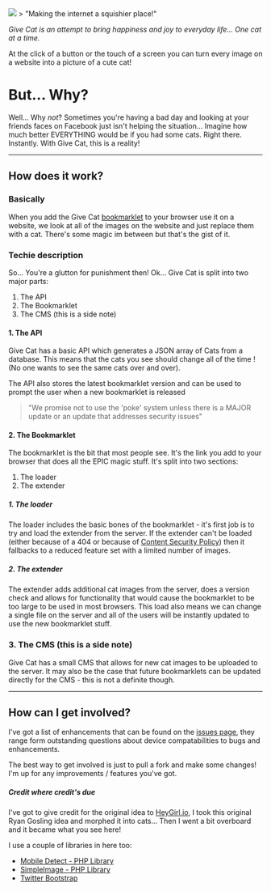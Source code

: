 <img src="http://give.cat/assets/img/give-cat-logo.png">
> "Making the internet a squishier place!"

<i>Give Cat is an attempt to bring happiness and joy to everyday life... One cat at a time.</i>

At the click of a button or the touch of a screen you can turn every image on a website into a picture of a cute cat!

# But... Why?
Well... Why <i>not</i>? Sometimes you're having a bad day and looking at your friends faces on Facebook just isn't helping the situation... Imagine how much better EVERYTHING would be if you had some cats. Right there. Instantly. With Give Cat, this is a reality!

-------------

## How does it work?
### Basically
When you add the Give Cat <a href="http://en.wikipedia.org/wiki/Bookmarklet" target="_blank">bookmarklet</a> to your browser use it on a website, we look at all of the images on the website and just replace them with a cat. There's some magic im between but that's the gist of it.

### Techie description
So... You're a glutton for punishment then! Ok... Give Cat is split into two major parts:

1. The API
2. The Bookmarklet
3. The CMS (this is a side note)

#### 1. The API
Give Cat has a basic API which generates a JSON array of Cats from a database. This means that the cats you see should change all of the time ! (No one wants to see the same cats over and over).

The API also stores the latest bookmarklet version and can be used to prompt the user when a new bookmarklet is released
> "We promise not to use the 'poke' system unless there is a MAJOR update or an update that addresses security issues"

#### 2. The Bookmarklet
The bookmarklet is the bit that most people see. It's the link you add to your browser that does all the EPIC magic stuff. It's split into two sections:

1. The loader
2. The extender

##### 1. The loader
The loader includes the basic bones of the bookmarklet - it's first job is to try and load the extender from the server. If the extender can't be loaded (either because of a 404 or because of <a href="http://en.wikipedia.org/wiki/Content_Security_Policy">Content Security Policy</a>) then it fallbacks to a reduced feature set with a limited number of images.

##### 2. The extender
The extender adds additional cat images from the server, does a version check and allows for functionality that would cause the bookmarklet to be too large to be used in most browsers. This load also means we can change a single file on the server and all of the users will be instantly updated to use the new bookmarklet stuff.

### 3. The CMS (this is a side note)
Give Cat has a small CMS that allows for new cat images to be uploaded to the server. It may also be the case that future bookmarklets can be updated directly for the CMS - this is not a definite though.

-------------

## How can I get involved?
I've got a list of enhancements that can be found on the <a href="http://github.com/mattrayner/Give.Cat/issues/">issues page</a>, they range form outstanding questions about device compatabilities to bugs and enhancements.

The best way to get involved is just to pull a fork and make some changes! I'm up for any improvements / features you've got.

##### Credit where credit's due
I've got to give credit for the original idea to <a href="http://heygirl.io">HeyGirl.io</a>, I took this original Ryan Gosling idea and morphed it into cats... Then I went a bit overboard and it became what you see here!

I use a couple of libraries in here too:
* <a href="https://github.com/serbanghita/Mobile-Detect/">Mobile Detect - PHP Library</a>
* <a href="https://gist.github.com/miguelxt/908143">SimpleImage - PHP Library</a>
* <a href="http://getbootstrap.com/">Twitter Bootstrap</a>